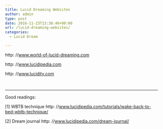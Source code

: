 ```yaml
---
title: Lucid Dreaming Websites
author: admin
type: post
date: 2016-11-23T13:38:40+00:00
url: /lucid-dreaming-websites/
categories:
  - Lucid Dream

---
```

http: //www.world-of-lucid-dreaming.com

http: //www.lucidipedia.com

http: //www.lucidity.com

&nbsp;

* * *

Good readings:

[1] WBTB technique http: //www.lucidipedia.com/tutorials/wake-back-to-bed-wbtb-technique/

[2] Dream journal http: //www.lucidipedia.com/dream-journal/
